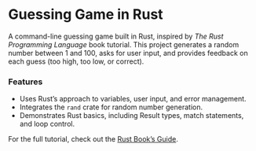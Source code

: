 # Guessing Game in Rust

A command-line guessing game built in Rust, inspired by *The Rust Programming Language* book tutorial. This project generates a random number between 1 and 100, asks for user input, and provides feedback on each guess (too high, too low, or correct).

### Features
- Uses Rust’s approach to variables, user input, and error management.
- Integrates the `rand` crate for random number generation.
- Demonstrates Rust basics, including Result types, match statements, and loop control.

For the full tutorial, check out the [Rust Book’s Guide](https://rust-book.cs.brown.edu/ch02-00-guessing-game-tutorial.html).
